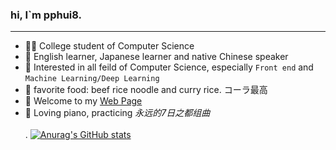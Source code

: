 ### hi, I`m pphui8.
---  
- 👨‍🎓 College student of Computer Science
- 💬 English learner, Japanese learner and native Chinese speaker
- 🧐 Interested in all feild of Computer Science, especially ```Front end``` and ```Machine Learning/Deep Learning```
- 🍚 favorite food: beef rice noodle and curry rice. コーラ最高
- 🎏 Welcome to my [Web Page](https://pphui8.me)
- 🎹 Loving piano, practicing *永远的7日之都组曲*  
<br>. 
[![Anurag's GitHub stats](https://github-readme-stats.vercel.app/api?username=pphui8&count_private=true&show_icons=true&border_color=39c5bb)](https://github.com/anuraghazra/github-readme-stats)
